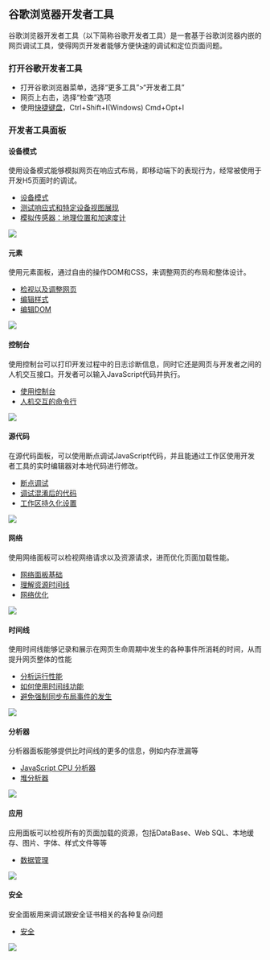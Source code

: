 ## 谷歌浏览器开发者工具
谷歌浏览器开发者工具（以下简称谷歌开发者工具）是一套基于谷歌浏览器内嵌的网页调试工具，使得网页开发者能够方便快速的调试和定位页面问题。

### 打开谷歌开发者工具
* 打开谷歌浏览器菜单，选择“更多工具”>“开发者工具”
* 网页上右击，选择“检查”选项
* 使用[快捷键盘](快捷键.md)，Ctrl+Shift+I(Windows) Cmd+Opt+I

### 开发者工具面板

#### 设备模式
使用设备模式能够模拟网页在响应式布局，即移动端下的表现行为，经常被使用于开发H5页面时的调试。
* [设备模式](模拟移动设备.md)
* [测试响应式和特定设备视图展现](响应式设备视图.md)
* [模拟传感器：地理位置和加速度计](模拟位置和加速度计.md)

![](https://developers.google.cn/web/tools/chrome-devtools/images/devicemode.png)

#### 元素
使用元素面板，通过自由的操作DOM和CSS，来调整网页的布局和整体设计。
* [检视以及调整网页](元素面板.md)
* [编辑样式](编辑样式.md)
* [编辑DOM](编辑dom.md)

![](https://developers.google.cn/web/tools/chrome-devtools/images/elements-panel.png)

#### 控制台
使用控制台可以打印开发过程中的日志诊断信息，同时它还是网页与开发者之间的人机交互接口。开发者可以输入JavaScript代码并执行。
* [使用控制台](控制台面板.md)
* [人机交互的命令行](命令行.md)

![](https://developers.google.cn/web/tools/chrome-devtools/images/console-panel.png)

#### 源代码
在源代码面板，可以使用断点调试JavaScript代码，并且能通过工作区使用开发者工具的实时编辑器对本地代码进行修改。
* [断点调试](代码调试.md)
* [调试混淆后的代码](格式化混淆的代码.md)
* [工作区持久化设置](工作空间.md)

![](https://developers.google.cn/web/tools/chrome-devtools/images/sources-panel.png)

#### 网络
使用网络面板可以检视网络请求以及资源请求，进而优化页面加载性能。
* [网络面板基础](网络.md)
* [理解资源时间线](资源加载时间.md)
* [网络优化](性能优化.md)

![](https://developers.google.cn/web/tools/chrome-devtools/images/network-panel.png)

#### 时间线
使用时间线能够记录和展示在网页生命周期中发生的各种事件所消耗的时间，从而提升网页整体的性能
* [分析运行性能](时间线.md)
* [如何使用时间线功能](如何使用时间线.md)
* [避免强制同步布局事件的发生](强制同步布局.md)

![](https://developers.google.cn/web/tools/chrome-devtools/images/timeline-panel.png)

#### 分析器
分析器面板能够提供比时间线的更多的信息，例如内存泄漏等
* [JavaScript CPU 分析器](代码执行优化.md)
* [堆分析器](解决内存问题.md)

![](image/screenshot_1481187408928.png)

#### 应用
应用面板可以检视所有的页面加载的资源，包括DataBase、Web SQL、本地缓存、图片、字体、样式文件等等
* [数据管理](application.md)

![](image/screenshot_1481187573906.png)

#### 安全
安全面板用来调试跟安全证书相关的各种复杂问题
* [安全](security.md)

![](image/screenshot_1481187710570.png)
